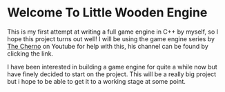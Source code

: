 # Welcome To Little Wooden Engine
This is my first attempt at writing a full game engine in C++ by myself, so I hope this project turns out well!
I will be using the game engine series by [The Cherno](https://www.youtube.com/channel/UCQ-W1KE9EYfdxhL6S4twUNw "The Cherno's Channel") on Youtube for help with this, his channel can be found by clicking the link.

I have been interested in building a game engine for quite a while now but have finely decided to start on the project. This will be a really big project but i hope to be able to get it to a working stage at some point.
